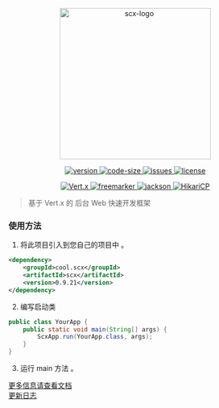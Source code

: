 <p align="center">
    <img src="https://scx.cool/img/scx-logo.svg" width="300px"  alt="scx-logo"/>
</p>
<p align="center">
    <a target="_blank" href="https://github.com/scx567888/scx">
        <img src="https://img.shields.io/badge/version-0.9.21-ff69b4" alt="version"/>
    </a> 
    <a target="_blank" href="https://github.com/scx567888/scx">
        <img src="https://img.shields.io/github/languages/code-size/scx567888/scx?color=orange" alt="code-size"/>
    </a>
    <a target="_blank" href="https://github.com/scx567888/scx/issues">
        <img src="https://img.shields.io/github/issues/scx567888/scx" alt="issues"/>
    </a> 
    <a target="_blank" href="https://github.com/scx567888/scx/blob/master/LICENSE">
        <img src="https://img.shields.io/github/license/scx567888/scx" alt="license"/>
    </a>
</p>
<p align="center">
   <a target="_blank" href="https://github.com/eclipse-vertx/vert.x">
        <img src="https://img.shields.io/badge/Vert.x-4.0.2-blue" alt="Vert.x"/>
    </a>
    <a target="_blank" href="https://github.com/apache/freemarker">
        <img src="https://img.shields.io/badge/Freemarker-2.3.31-blue" alt="freemarker"/>
    </a>
    <a target="_blank" href="https://github.com/FasterXML/jackson">
        <img src="https://img.shields.io/badge/Jackson-2.12.1-blue" alt="jackson"/>
    </a>
    <a target="_blank" href="https://github.com/brettwooldridge/HikariCP">
        <img src="https://img.shields.io/badge/HikariCP-4.0.2-blue" alt="HikariCP"/>
    </a>
</p>

> 基于 Vert.x 的 后台 Web 快速开发框架

### 使用方法

1. 将此项目引入到您自己的项目中 。

``` xml
<dependency>
    <groupId>cool.scx</groupId>
    <artifactId>scx</artifactId>
    <version>0.9.21</version>
</dependency>
```

2. 编写启动类

``` java
public class YourApp {
    public static void main(String[] args) {
        ScxApp.run(YourApp.class, args);
    }
}
```

3. 运行 main 方法 。

[更多信息请查看文档](https://github.com/scx567888/scx/wiki) <br/>
[更新日志](https://github.com/scx567888/scx/wiki/CHANGELOG)
